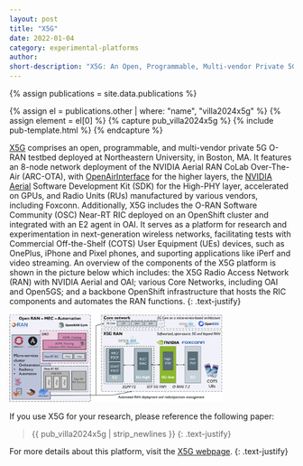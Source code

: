 ```yaml
---
layout: post
title: "X5G"
date: 2022-01-04
category: experimental-platforms
author:
short-description: "X5G: An Open, Programmable, Multi-vendor Private 5G O-RAN Testbed with NVIDIA ARC and OpenAirInterface"
---
```


{% assign publications = site.data.publications %}

{% assign el = publications.other | where: "name", "villa2024x5g" %}
{% assign element = el[0] %}
{% capture pub_villa2024x5g %}
{% include pub-template.html %}
{% endcapture %}

[X5G](https://x5g.org/) comprises an open, programmable, and multi-vendor private 5G O-RAN testbed deployed at Northeastern University, in Boston, MA. It features an 8-node network deployment of the NVIDIA Aerial RAN CoLab Over-The-Air (ARC-OTA), with [OpenAirInterface](https://openairinterface.org/) for the higher layers, the [NVIDIA Aerial](https://docs.nvidia.com/aerial/index.html) Software Development Kit (SDK) for the High-PHY layer, accelerated on GPUs, and Radio Units (RUs) manufactured by various vendors, including Foxconn. Additionally, X5G includes the O-RAN Software Community (OSC) Near-RT RIC deployed on an OpenShift cluster and integrated with an E2 agent in OAI.
It serves as a platform for research and experimentation in next-generation wireless networks, facilitating tests with Commercial Off-the-Shelf (COTS) User Equipment (UEs) devices, such as OnePlus, iPhone and Pixel phones, and suporting applications like iPerf and video streaming. 
An overview of the components of the X5G platform is shown in the picture below which includes: the X5G Radio Access Network (RAN) with NVIDIA Aerial and OAI; various Core Networks, including OAI and Open5GS; and a backbone OpenShift infrastructure that hosts the RIC components and automates the RAN functions.
{: .text-justify}

<img src="/assets/post-assets/x5g-e2e-overview.png" class="post-image" alt="X5G End-to-end Overview" width="75%">

If you use X5G for your research, please reference the following paper:

> {{ pub_villa2024x5g | strip_newlines }}
> {: .text-justify}

For more details about this platform, visit the [X5G webpage](https://x5g.org).
{: .text-justify}
